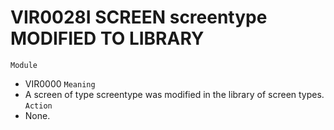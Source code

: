# VIR0028I SCREEN screentype MODIFIED TO LIBRARY
`Module`
- 	VIR0000
`Meaning`
- A screen of type screentype was modified in the library of screen types.
`Action`
- None.
